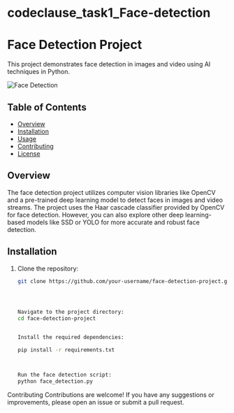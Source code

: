 # codeclause_task1_Face-detection

# Face Detection Project

This project demonstrates face detection in images and video using AI techniques in Python.

![Face Detection]()

## Table of Contents

- [Overview](#overview)
- [Installation](#installation)
- [Usage](#usage)
- [Contributing](#contributing)
- [License](#license)

## Overview

The face detection project utilizes computer vision libraries like OpenCV and a pre-trained deep learning model to detect faces in images and video streams. The project uses the Haar cascade classifier provided by OpenCV for face detection. However, you can also explore other deep learning-based models like SSD or YOLO for more accurate and robust face detection.

## Installation

1. Clone the repository:

   ```bash
   git clone https://github.com/your-username/face-detection-project.git




   Navigate to the project directory:
   cd face-detection-project


   Install the required dependencies:

   pip install -r requirements.txt



   Run the face detection script:
   python face_detection.py

Contributing
Contributions are welcome! If you have any suggestions or improvements, please open an issue or submit a pull request.

